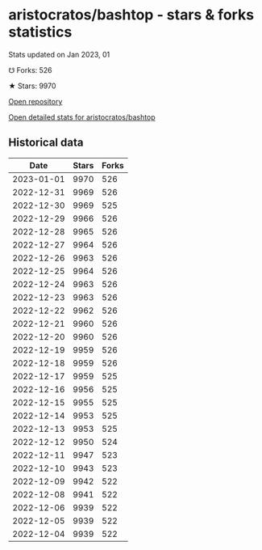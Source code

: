 # aristocratos/bashtop - stars & forks statistics

Stats updated on Jan 2023, 01

☋ Forks: 526

★ Stars: 9970

[Open repository](https://github.com/aristocratos/bashtop)

[Open detailed stats for aristocratos/bashtop](https://reviewgithub.com/rep/aristocratos/bashtop)

## Historical data
| Date | Stars | Forks |
|------|-------|-------|
| 2023-01-01 | 9970 | 526 | 
| 2022-12-31 | 9969 | 526 | 
| 2022-12-30 | 9969 | 525 | 
| 2022-12-29 | 9966 | 526 | 
| 2022-12-28 | 9965 | 526 | 
| 2022-12-27 | 9964 | 526 | 
| 2022-12-26 | 9963 | 526 | 
| 2022-12-25 | 9964 | 526 | 
| 2022-12-24 | 9963 | 526 | 
| 2022-12-23 | 9963 | 526 | 
| 2022-12-22 | 9962 | 526 | 
| 2022-12-21 | 9960 | 526 | 
| 2022-12-20 | 9960 | 526 | 
| 2022-12-19 | 9959 | 526 | 
| 2022-12-18 | 9959 | 526 | 
| 2022-12-17 | 9959 | 525 | 
| 2022-12-16 | 9956 | 525 | 
| 2022-12-15 | 9955 | 525 | 
| 2022-12-14 | 9953 | 525 | 
| 2022-12-13 | 9953 | 525 | 
| 2022-12-12 | 9950 | 524 | 
| 2022-12-11 | 9947 | 523 | 
| 2022-12-10 | 9943 | 523 | 
| 2022-12-09 | 9942 | 522 | 
| 2022-12-08 | 9941 | 522 | 
| 2022-12-06 | 9939 | 522 | 
| 2022-12-05 | 9939 | 522 | 
| 2022-12-04 | 9939 | 522 | 

